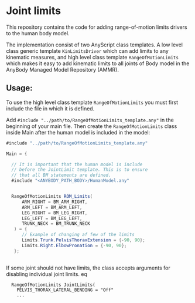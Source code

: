 # Joint limits

This repository contains the code for adding range-of-motion limits drivers to the human body model.

The implementation consist of two AnyScript class templates. A low level class
generic template `KinLimitsDriver` which can add limits to any kinematic measures, and high
level class template `RangeOfMotionLimits` which makes it easy to add
kinematic limits to all joints of Body model in the AnyBody Managed Model
Repository (AMMR).

## Usage:

To use the high level class template `RangeOfMotionLimits` you must first 
include the file in which it is defined. 

Add `#include "../path/to/RangeOfMotionLimits_template.any"` in the beginning
of your main file. Then create the `RangeOfMotionLimits` class inside Main after 
the human model is included in the model:

```c#
#include "../path/to/RangeOfMotionLimits_template.any"

Main = {

  // It is important that the human model is include
  // before the JointLimit template. This is to ensure
  // that all BM statements are defined.
  #include "<ANYBODY_PATH_BODY>/HumanModel.any"


  RangeOfMotionLimits ROM_Limits(
      ARM_RIGHT = BM_ARM_RIGHT,
      ARM_LEFT = BM_ARM_LEFT,
      LEG_RIGHT = BM_LEG_RIGHT,
      LEG_LEFT = BM_LEG_LEFT,
      TRUNK_NECK = BM_TRUNK_NECK
   ) = {
      // Example of changing af few of the limits
      Limits.Trunk.PelvisThoraxExtension = {-90, 90};
      Limits.Right.ElbowPronation = {-90, 90};
   }; 
      
```

If some joint should not have limits, the class accepts arguments for disabling individual joint limits. eq

```
  RangeOfMotionLimits JointLimits(
    PELVIS_THORAX_LATERAL_BENDING = "Off"
    ... 
```

